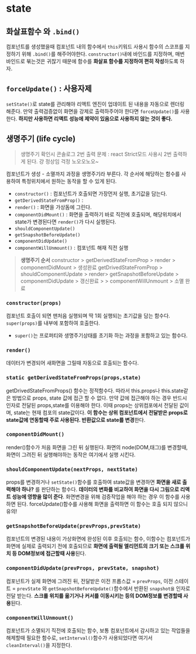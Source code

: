 # state

## 화살표함수 와 `.bind()`

컴포넌트를 생성했을때 컴포넌트 내의 함수에서 `this`키워드 사용시 함수의 스코프를 지정하기 위해 `.bind()`를 해주어야한다.
`constructor()`내에 바인드를 지정하며, 매번 바인드로 붂는것은 귀찮기 때문에 함수를 **화살표 함수를 지정하여 편히 작성**하도록 하자.

## `forceUpdate()` : **사용자제**

`setState()`로 state를 관리해야 리액트 엔진이 업데이트 된 내용을 자동으로 렌더링 해준다. 만약 출력검증없이 화면을 강제로 출력하주어야 한다면 `forceUpdate()`를 사용한다. **하지만 사용하면 리액트 성능에 제약이 있음으로 사용하지 않는 것이 좋다.**

## 생명주기 (life cycle)

> 생명주기 확인시 콘솔로그 2번 출력 문제 : react Strict모드 사용시 2번 출력하게 된다. 걍 정상임 걱정 노오오노오~

컴포넌트가 생성 - 소멸까지 과정을 생명주기라 부른다. 각 순서에 해당하는 함수를 사용하여 특정위치에서 원하는 동작을 할 수 있게 된다.

- `constructor()` : 컴포넌트가 호출되면 가장먼저 실행, 초기값을 담는다.
- `getDerivedStateFromProp()` :
- `render()` : 화면을 가상돔에 그린다.
- `componentDidMount()` : 화면을 출력하기 바로 직전에 호출되며, 해당위치에서 state가 변경된다면 `render()`가 다시 실행된다.
- `shouldComponentUpdate()`
- `getSnapshotBeforeUpdate()`
- `componentDidUpdate()`
- `componentWillUnmount()` : 컴포넌트 해재 직전 실행

> **생명주기 순서**
> constructor > getDerivedStateFromProp > render > componentDidMount > 생성완료
> getDrivedStateFromProp > shouldComponentUpdate > render> getSnapshotBeforeUpdate > componentDidUpdate > 갱신완료 > > componentWillUnmount > 소멸 완료

### `constructor(props)`

컴포넌트 호출이 되면 맨처음 실행되며 딱 1회 실행되는 초기값을 담는 함수다. `super(props)`를 내부에 포함하여 호출한다.

- `super()`는 프로퍼티와 생명주기상태를 초기화 하는 과정을 포함하고 있는 함수다.

### `render()`

데이터가 변경되어 새화면을 그릴때 자동으로 호출되는 함수다.

### `static getDerivedStateFromProps(props,state)`

getDrivedStateFromProps() 함수는 정적함수다. 따라서 this.props나 this.state같은 방법으로 props, state 값에 접근 할 수 없다. 만약 값에 접근해야 하는 경우 반드시 인자로 전달된 props,state를 이용해야 한다. 이때 props는 상위컴포에서 전달된 값이며, state는 현재 컴포의 state값이다. **이 함수는 상위 컴포넌트에서 전달받은 props로 state값에 연동할때 주로 사용된다. 반환값으로 state를 변경**한다.

### `componentDidMount()`

render()함수가 처음 화면을 그린 뒤 실행된다. 화면의 node(DOM,태그)를 변경할때, 화면이 그려진 뒤 실행해야하는 동작은 여기에서 실행 시킨다.

### `shouldComponentUpdate(nextProps, nextState)`

props를 변경하거나 `setState()`함수를 호출하여 state값을 변경하면 **화면을 새로 출력해야 하나?** 를 판단하는 함수다. **데이터의 변화를 비교하여 화면을 다시 그림으로 리액트 성능에 영향을 많이 준다**. 화면변경을 위해 검증작업을 해야 하는 경우 이 함수를 사용하면 된다. forceUpdate()함수를 사용해 화면을 출력하면 이 함수는 호출 되지 않으니 유의!

### `getSnapshotBeforeUpdate(prevProps,prevState)`

컴포넌트의 변경된 내용이 가상화면에 완성된 이후 호출되는 함수, 이함수는 컴포넌트가 화면에 실제로 출력되기 전에 호출되므로 **화면에 출력될 엘리먼트의 크기 또는 스크롤 위치 등 DOM정보에 접근할때 사용**된다.

### `componentDidUpdate(prevProps, prevState, snapshot)`

컴포넌트가 실제 화면에 그려진 뒤, 전달받은 이전 프롭스값 = `prevProps`, 이전 스테이트 = `prevState` 와 `getSnapshotBeforeUpdate()`함수에서 반환된 `snapshot을` 인자로 전달 받는다. **스크롤 위치를 옮기거나 커서를 이동시키는 등의 DOM정보를 변경할때 사용**된다.

### `componentWillUnmount()`

컴포넌트가 소멸되기 직전에 호출되는 함수, 보통 컴포넌트에서 감시하고 있는 작업들을 해제할때 필요한 함수로, `setInterval()`함수가 사용되었다면 여기서 `cleanInterval()`을 지정한다.
